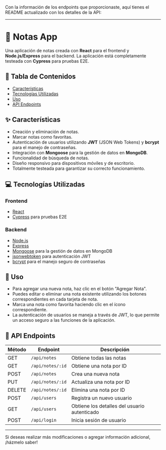 Con la información de los endpoints que proporcionaste, aquí tienes el README actualizado con los detalles de la API:

---

# 📒 Notas App

Una aplicación de notas creada con **React** para el frontend y **Node.js/Express** para el backend. La aplicación está completamente testeada con **Cypress** para pruebas E2E.

## 📑 Tabla de Contenidos
- [Características](#-características)
- [Tecnologías Utilizadas](#-tecnologías-utilizadas)
- [Uso](#-uso)
- [API Endpoints](#-api-endpoints)

## ✨ Características
- Creación y eliminación de notas.
- Marcar notas como favoritas.
- Autenticación de usuarios utilizando **JWT** (JSON Web Tokens) y **bcrypt** para el manejo de contraseñas.
- Integración con **Mongoose** para la gestión de datos en **MongoDB**.
- Funcionalidad de búsqueda de notas.
- Diseño responsivo para dispositivos móviles y de escritorio.
- Totalmente testeada para garantizar su correcto funcionamiento.

## 💻 Tecnologías Utilizadas
### Frontend
- [React](https://reactjs.org/)
- [Cypress](https://www.cypress.io/) para pruebas E2E

### Backend
- [Node.js](https://nodejs.org/)
- [Express](https://expressjs.com/)
- [Mongoose](https://mongoosejs.com/) para la gestión de datos en MongoDB
- [jsonwebtoken](https://www.npmjs.com/package/jsonwebtoken) para autenticación JWT
- [bcrypt](https://www.npmjs.com/package/bcrypt) para el manejo seguro de contraseñas

## 🧭 Uso
- Para agregar una nueva nota, haz clic en el botón "Agregar Nota".
- Puedes editar o eliminar una nota existente utilizando los botones correspondientes en cada tarjeta de nota.
- Marca una nota como favorita haciendo clic en el ícono correspondiente.
- La autenticación de usuarios se maneja a través de JWT, lo que permite un acceso seguro a las funciones de la aplicación.

## 🔗 API Endpoints

| Método | Endpoint             | Descripción                                   |
|--------|----------------------|-----------------------------------------------|
| GET    | `/api/notes`        | Obtiene todas las notas                       |
| GET    | `/api/notes/:id`    | Obtiene una nota por ID                       |
| POST   | `/api/notes`        | Crea una nueva nota                           |
| PUT    | `/api/notes/:id`    | Actualiza una nota por ID                     |
| DELETE | `/api/notes/:id`    | Elimina una nota por ID                       |
| POST   | `/api/users`        | Registra un nuevo usuario                     |
| GET    | `/api/users`        | Obtiene los detalles del usuario autenticado  |
| POST   | `/api/login`        | Inicia sesión de usuario                      |

---

Si deseas realizar más modificaciones o agregar información adicional, ¡házmelo saber!
